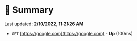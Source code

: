 # 📖 Summary
Last updated: **2/10/2022, 11:21:26 AM**

- `GET` [https://google.com](https://google.com) - **Up** (100ms)
